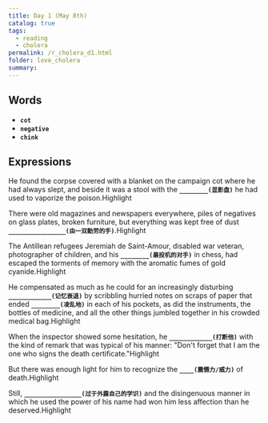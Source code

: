 ```yaml
---
title: Day 1 (May 8th)
catalog: true
tags: 
  - reading
  - cholera
permalink: /r_cholera_d1.html
folder: love_cholera
summary: 
---
```


## Words

-   <b data-toggle="tooltip" data-original-title="{{site.data.glossary.cot}}">`cot`</b>
-   <b data-toggle="tooltip" data-original-title="{{site.data.glossary.negative}}">`negative`</b>
-   <b data-toggle="tooltip" data-original-title="{{site.data.glossary.chink}}">`chink`</b>


## Expressions

He found the corpse covered with a blanket on the campaign cot where he had always slept, and beside it was a stool with the <b data-toggle="tooltip" data-original-title="{{site.data.answers.d1_a}}">`________(显影盘)`</b> he had used to vaporize the poison.<span class="hili">Highlight</span>

There were old magazines and newspapers everywhere, piles of negatives on glass plates, broken furniture, but everything was kept free of dust <b data-toggle="tooltip" data-original-title="{{site.data.answers.d1_b}}">`________________(由一双勤劳的手)`</b>.<span class="hili">Highlight</span>

The Antillean refugees Jeremiah de Saint-Amour, disabled war veteran, photographer of children, and his <b data-toggle="tooltip" data-original-title="{{site.data.answers.d1_c}}">`________(最投机的对手)`</b> in chess, had escaped the torments of memory with the aromatic fumes of gold cyanide.<span class="hili">Highlight</span>

He compensated as much as he could for an increasingly disturbing <b data-toggle="tooltip" data-original-title="{{site.data.answers.d1_d}}">`____________(记忆衰退)`</b> by scribbling hurried notes on scraps of paper that ended <b data-toggle="tooltip" data-original-title="{{site.data.answers.d1_d2}}">`________(凌乱地)`</b> in each of his pockets, as did the instruments, the bottles of medicine, and all the other things jumbled together in his crowded medical bag.<span class="hili">Highlight</span>

When the inspector showed some hesitation, he <b data-toggle="tooltip" data-original-title="{{site.data.answers.d1_e}}">`____________(打断他)`</b> with the kind of remark that was typical of his manner: "Don't forget that I am the one who signs the death certificate."<span class="hili">Highlight</span>

But there was enough light for him to recognize the <b data-toggle="tooltip" data-original-title="{{site.data.answers.d1_f}}">`____(震慑力/威力)`</b> of death.<span class="hili">Highlight</span>

Still, <b data-toggle="tooltip" data-original-title="{{site.data.answers.d1_g}}">`________________(过于外露自己的学识)`</b> and the disingenuous manner in which he used the power of his name had won him less affection than he deserved.<span class="hili">Highlight</span>
